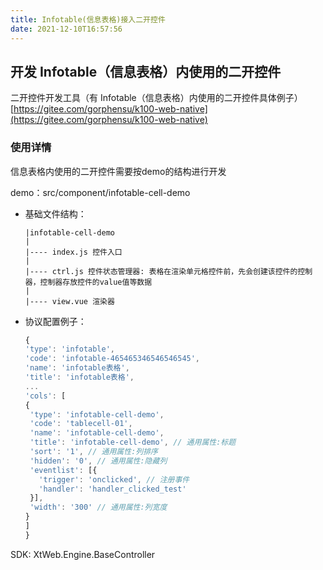```yaml
---
title: Infotable(信息表格)接入二开控件
date: 2021-12-10T16:57:56
---
```


## 开发 Infotable（信息表格）内使用的二开控件

二开控件开发工具（有 Infotable（信息表格）内使用的二开控件具体例子） [https://gitee.com/gorphensu/k100-web-native](https://gitee.com/gorphensu/k100-web-native)

### 使用详情

信息表格内使用的二开控件需要按demo的结构进行开发

demo：src/component/infotable-cell-demo

* 基础文件结构：

  ```
  |infotable-cell-demo
  |
  |---- index.js 控件入口
  |
  |---- ctrl.js 控件状态管理器: 表格在渲染单元格控件前，先会创建该控件的控制器，控制器存放控件的value值等数据
  |
  |---- view.vue 渲染器
  ```
* 协议配置例子：
  ```js
  {
  'type': 'infotable',
  'code': 'infotable-465465346546546545',
  'name': 'infotable表格',
  'title': 'infotable表格',
  ...
  'cols': [
  {
   'type': 'infotable-cell-demo',
   'code': 'tablecell-01',
   'name': 'infotable-cell-demo',
   'title': 'infotable-cell-demo', // 通用属性:标题
   'sort': '1', // 通用属性:列排序
   'hidden': '0', // 通用属性:隐藏列
   'eventlist': [{
     'trigger': 'onclicked', // 注册事件
     'handler': 'handler_clicked_test'
   }],
   'width': '300' // 通用属性:列宽度
  }
  ]
  }
  ```

SDK: XtWeb.Engine.BaseController